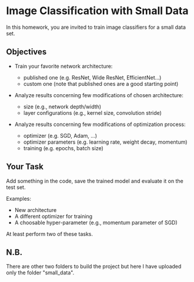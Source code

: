 # Image Classification with Small Data
In this homework, you are invited to train image classifiers for a small data set.
## Objectives

- Train your favorite network architecture:
  - published one (e.g. ResNet, Wide ResNet, EfficientNet…)
  - custom one (note that published ones are a good starting point)

- Analyze results concerning few modifications of chosen architecture:
  - size (e.g., network depth/width)
  - layer configurations (e.g., kernel size, convolution stride)

- Analyze results concerning few modifications of optimization process:
  - optimizer (e.g. SGD, Adam, ...)
  - optimizer parameters (e.g. learning rate, weight decay, momentum)
  - training (e.g. epochs, batch size)

## Your Task
Add something in the code, save the trained model and evaluate it on the test set.

Examples:

- New architecture
- A different optimizer for training
- A choosable hyper-parameter (e.g., momentum parameter of SGD)

At least perform two of these tasks.

## N.B.
There are other two folders to build the project but here I have uploaded only the folder "small_data".
